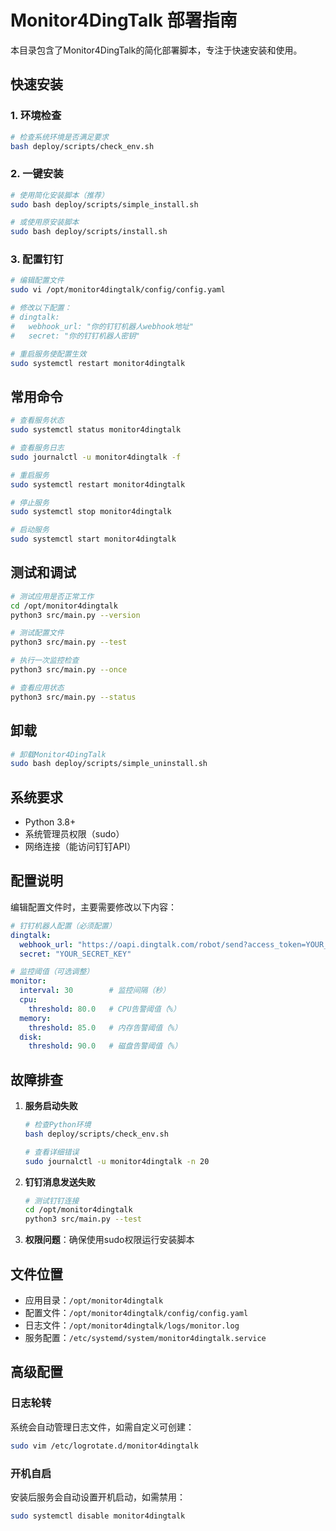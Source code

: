 # Monitor4DingTalk 部署指南

本目录包含了Monitor4DingTalk的简化部署脚本，专注于快速安装和使用。

## 快速安装

### 1. 环境检查
```bash
# 检查系统环境是否满足要求
bash deploy/scripts/check_env.sh
```

### 2. 一键安装
```bash
# 使用简化安装脚本（推荐）
sudo bash deploy/scripts/simple_install.sh

# 或使用原安装脚本
sudo bash deploy/scripts/install.sh
```

### 3. 配置钉钉
```bash
# 编辑配置文件
sudo vi /opt/monitor4dingtalk/config/config.yaml

# 修改以下配置：
# dingtalk:
#   webhook_url: "你的钉钉机器人webhook地址"
#   secret: "你的钉钉机器人密钥"

# 重启服务使配置生效
sudo systemctl restart monitor4dingtalk
```

## 常用命令

```bash
# 查看服务状态
sudo systemctl status monitor4dingtalk

# 查看服务日志
sudo journalctl -u monitor4dingtalk -f

# 重启服务
sudo systemctl restart monitor4dingtalk

# 停止服务
sudo systemctl stop monitor4dingtalk

# 启动服务
sudo systemctl start monitor4dingtalk
```

## 测试和调试

```bash
# 测试应用是否正常工作
cd /opt/monitor4dingtalk
python3 src/main.py --version

# 测试配置文件
python3 src/main.py --test

# 执行一次监控检查
python3 src/main.py --once

# 查看应用状态
python3 src/main.py --status
```

## 卸载

```bash
# 卸载Monitor4DingTalk
sudo bash deploy/scripts/simple_uninstall.sh
```

## 系统要求

- Python 3.8+
- 系统管理员权限（sudo）
- 网络连接（能访问钉钉API）

## 配置说明

编辑配置文件时，主要需要修改以下内容：

```yaml
# 钉钉机器人配置（必须配置）
dingtalk:
  webhook_url: "https://oapi.dingtalk.com/robot/send?access_token=YOUR_TOKEN"
  secret: "YOUR_SECRET_KEY"

# 监控阈值（可选调整）
monitor:
  interval: 30        # 监控间隔（秒）
  cpu:
    threshold: 80.0   # CPU告警阈值（%）
  memory:
    threshold: 85.0   # 内存告警阈值（%）
  disk:
    threshold: 90.0   # 磁盘告警阈值（%）
```

## 故障排查

1. **服务启动失败**
   ```bash
   # 检查Python环境
   bash deploy/scripts/check_env.sh
   
   # 查看详细错误
   sudo journalctl -u monitor4dingtalk -n 20
   ```

2. **钉钉消息发送失败**
   ```bash
   # 测试钉钉连接
   cd /opt/monitor4dingtalk
   python3 src/main.py --test
   ```

3. **权限问题**：确保使用sudo权限运行安装脚本

## 文件位置

- 应用目录：`/opt/monitor4dingtalk`
- 配置文件：`/opt/monitor4dingtalk/config/config.yaml`
- 日志文件：`/opt/monitor4dingtalk/logs/monitor.log`
- 服务配置：`/etc/systemd/system/monitor4dingtalk.service`

## 高级配置

### 日志轮转
系统会自动管理日志文件，如需自定义可创建：
```bash
sudo vim /etc/logrotate.d/monitor4dingtalk
```

### 开机自启
安装后服务会自动设置开机启动，如需禁用：
```bash
sudo systemctl disable monitor4dingtalk
``` 